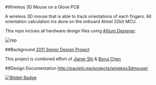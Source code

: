 #Wireless 3D Mouse on a Glove PCB

A wireless 3D mouse that is able to track orientations of each fingers. All orientation calculation ins done on the onboard Atmel 32bit MCU. 

This repo inclues all hardware design files using [Altium Designer](www.altium.com/en/products/altium-designer).

![rep](https://raw.github.com/paulshi/Wireless-3D-Mouse-Glove/master/handside.png)

##Background
[2011 Senior Design Project](http://courses.engr.illinois.edu/ece445/?f=Projects&sem=fall2011&proj=17#a17)

This project is combined effort of [Jianer Shi](https://github.com/paulshi) & [Borui Chen](https://github.com/boruichen)

##Design Documentation
http://paulshi.me/projects/wireless3dmouse/


[![Bitdeli Badge](https://d2weczhvl823v0.cloudfront.net/paulshi/wireless-3d-mouse-glove-pcb/trend.png)](https://bitdeli.com/free "Bitdeli Badge")

